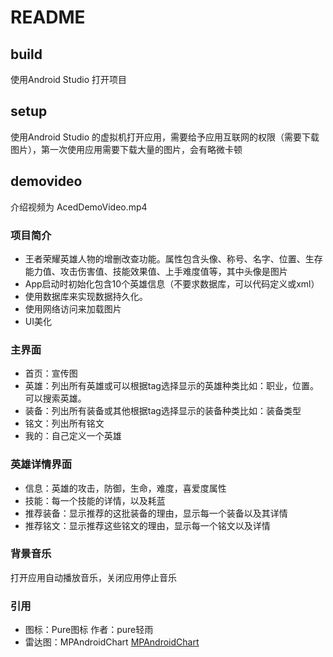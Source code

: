 # README

## build 

使用Android Studio 打开项目

## setup

使用Android Studio 的虚拟机打开应用，需要给予应用互联网的权限（需要下载图片），第一次使用应用需要下载大量的图片，会有略微卡顿

## demovideo
  介绍视频为 AcedDemoVideo.mp4

### 项目简介
* 王者荣耀英雄人物的增删改查功能。属性包含头像、称号、名字、位置、生存能力值、攻击伤害值、技能效果值、上手难度值等，其中头像是图片
* App启动时初始化包含10个英雄信息（不要求数据库，可以代码定义或xml）
* 使用数据库来实现数据持久化。
* 使用网络访问来加载图片
* UI美化

### 主界面

* 首页：宣传图
* 英雄：列出所有英雄或可以根据tag选择显示的英雄种类比如：职业，位置。可以搜索英雄。
* 装备：列出所有装备或其他根据tag选择显示的装备种类比如：装备类型
* 铭文：列出所有铭文
* 我的：自己定义一个英雄

### 英雄详情界面

* 信息：英雄的攻击，防御，生命，难度，喜爱度属性
* 技能：每一个技能的详情，以及耗蓝
* 推荐装备：显示推荐的这批装备的理由，显示每一个装备以及其详情
* 推荐铭文：显示推荐这些铭文的理由，显示每一个铭文以及详情

### 背景音乐

打开应用自动播放音乐，关闭应用停止音乐

### 引用
* 图标：Pure图标 作者：pure轻雨
* 雷达图：MPAndroidChart  [MPAndroidChart](https://github.com/PhilJay/MPAndroidChart)
